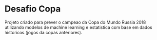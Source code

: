 # Desafio Copa

Projeto criado para prever o campeao da Copa do Mundo Russia 2018 utilizando modelos de machine learning e estatistica com base em dados historicos (jogos da copas anteriores).

